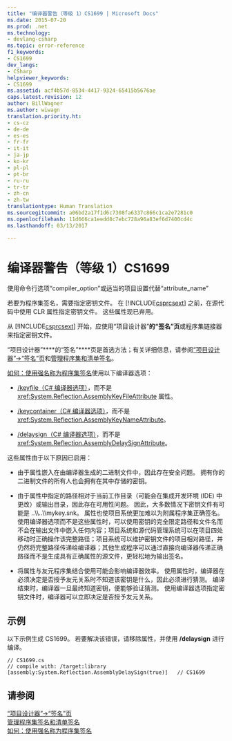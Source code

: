 ```yaml
---
title: "编译器警告（等级 1）CS1699 | Microsoft Docs"
ms.date: 2015-07-20
ms.prod: .net
ms.technology:
- devlang-csharp
ms.topic: error-reference
f1_keywords:
- CS1699
dev_langs:
- CSharp
helpviewer_keywords:
- CS1699
ms.assetid: acf4b57d-8534-4417-9324-65415b5676ae
caps.latest.revision: 12
author: BillWagner
ms.author: wiwagn
translation.priority.ht:
- cs-cz
- de-de
- es-es
- fr-fr
- it-it
- ja-jp
- ko-kr
- pl-pl
- pt-br
- ru-ru
- tr-tr
- zh-cn
- zh-tw
translationtype: Human Translation
ms.sourcegitcommit: a06bd2a17f1d6c7308fa6337c866c1ca2e7281c0
ms.openlocfilehash: 11d666ca1eedd8c7ebc728a96a83ef6d7400cd4c
ms.lasthandoff: 03/13/2017

---
```

# <a name="compiler-warning-level-1-cs1699"></a>编译器警告（等级 1）CS1699
使用命令行选项“compiler_option”或适当的项目设置代替“attribute_name”  
  
 若要为程序集签名，需要指定密钥文件。 在 [!INCLUDE[csprcsext](../../../csharp/language-reference/compiler-messages/includes/csprcsext_md.md)] 之前，在源代码中使用 CLR 属性指定密钥文件。 这些属性现已弃用。  
  
 从 [!INCLUDE[csprcsext](../../../csharp/language-reference/compiler-messages/includes/csprcsext_md.md)] 开始，应使用“项目设计器”****的“签名”页****或程序集链接器来指定密钥文件。  
  
 “项目设计器”****的“签名”****页是首选方法；有关详细信息，请参阅[“项目设计器”->“签名”页](https://docs.microsoft.com/visualstudio/ide/reference/signing-page-project-designer)和[管理程序集和清单签名](https://docs.microsoft.com/visualstudio/ide/managing-assembly-and-manifest-signing)。  
  
 [如何：使用强名称为程序集签名](http://msdn.microsoft.com/library/2c30799a-a826-46b4-a25d-c584027a6c67)使用以下编译器选项：  
  
-   [/keyfile（C# 编译器选项）](../../../csharp/language-reference/compiler-options/keyfile-compiler-option.md)，而不是 <xref:System.Reflection.AssemblyKeyFileAttribute> 属性。  
  
-   [/keycontainer（C# 编译器选项）](../../../csharp/language-reference/compiler-options/keycontainer-compiler-option.md)，而不是 <xref:System.Reflection.AssemblyKeyNameAttribute>。  
  
-   [/delaysign（C# 编译器选项）](../../../csharp/language-reference/compiler-options/delaysign-compiler-option.md)，而不是 <xref:System.Reflection.AssemblyDelaySignAttribute>。  
  
 这些属性由于以下原因已启用：  
  
-   由于属性嵌入在由编译器生成的二进制文件中，因此存在安全问题。 拥有你的二进制文件的所有人也会拥有在其中存储的密钥。  
  
-   由于属性中指定的路径相对于当前工作目录（可能会在集成开发环境 (IDE) 中更改）或输出目录，因此存在可用性问题。 因此，大多数情况下密钥文件有可能是 ..\\\\..\\\mykey.snk。 属性也使项目系统更加难以为附属程序集正确签名。 使用编译器选项而不是这些属性时，可以使用密钥的完全限定路径和文件名而不会在输出文件中嵌入任何内容；项目系统和源代码管理系统可以在项目四处移动时正确操作该完整路径；项目系统可以维护密钥文件的项目相对路径，并仍然将完整路径传递给编译器；其他生成程序可以通过直接向编译器传递正确路径而不是生成具有正确属性的源文件，更轻松地为输出签名。  
  
-   将属性与友元程序集结合使用可能会影响编译器效率。 使用属性时，编译器在必须决定是否授予友元关系时不知道该密钥是什么，因此必须进行猜测。 编译结束时，编译器一旦最终知道密钥，便能够验证猜测。 使用编译器选项指定密钥文件时，编译器可以立即决定是否授予友元关系。  
  
## <a name="example"></a>示例  
 以下示例生成 CS1699。 若要解决该错误，请移除属性，并使用 **/delaysign** 进行编译。  
  
```  
// CS1699.cs  
// compile with: /target:library  
[assembly:System.Reflection.AssemblyDelaySign(true)]   // CS1699  
```  
  
## <a name="see-also"></a>请参阅  
 [“项目设计器”->“签名”页](https://docs.microsoft.com/visualstudio/ide/reference/signing-page-project-designer)   
 [管理程序集签名和清单签名](https://docs.microsoft.com/visualstudio/ide/managing-assembly-and-manifest-signing)   
 [如何：使用强名称为程序集签名](http://msdn.microsoft.com/library/2c30799a-a826-46b4-a25d-c584027a6c67)
